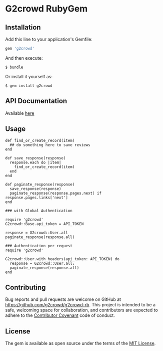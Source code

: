 # G2crowd RubyGem

## Installation

Add this line to your application's Gemfile:

```ruby
gem 'g2crowd'
```

And then execute:

    $ bundle

Or install it yourself as:

    $ gem install g2crowd

## API Documentation
Available [here](https://data.g2crowd.com/api/docs)


## Usage

```
def find_or_create_record(item)
  ## do something here to save reviews
end

def save_response(response)
  response.each do |item|
    find_or_create_record(item)
  end
end

def paginate_response(response)
  save_response(response)
  paginate_response(response.pages.next) if response.pages.links['next']
end

### with Global Authentication

require 'g2crowd'
G2crowd::Base.api_token = API_TOKEN

response = G2crowd::User.all
paginate_response(response.all)

### Authentication per request
require 'g2crowd'

G2crowd::User.with_headers(api_token: API_TOKEN) do
  response = G2crowd::User.all;
  paginate_response(response.all)
end

```


## Contributing

Bug reports and pull requests are welcome on GitHub at https://github.com/g2crowd/g2crowd-rb. This project is intended to be a safe, welcoming space for collaboration, and contributors are expected to adhere to the [Contributor Covenant](http://contributor-covenant.org) code of conduct.


## License

The gem is available as open source under the terms of the [MIT License](http://opensource.org/licenses/MIT).

